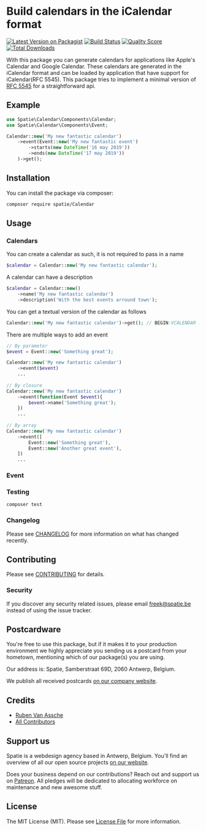 # Build calendars in the iCalendar format

[![Latest Version on Packagist](https://img.shields.io/packagist/v/spatie/Calendar.svg?style=flat-square)](https://packagist.org/packages/spatie/icalendar-generator)
[![Build Status](https://img.shields.io/travis/spatie/Calendar/master.svg?style=flat-square)](https://travis-ci.org/spatie/icalendar-generator)
[![Quality Score](https://img.shields.io/scrutinizer/g/spatie/Calendar.svg?style=flat-square)](https://scrutinizer-ci.com/g/spatie/icalendar-generator)
[![Total Downloads](https://img.shields.io/packagist/dt/spatie/Calendar.svg?style=flat-square)](https://packagist.org/packages/spatie/icalendar-generator)


With this package you can generate calendars for applications like Apple's Calendar and Google Calendar.
These calendars are generated in the iCalendar format and can be loaded by application that have support for iCalendar(RFC 5545).
This package tries to implement a minimal version of  [RFC 5545](https://tools.ietf.org/html/rfc5545) for a straightforward api.

## Example
```php
use Spatie\Calendar\Components\Calendar;
use Spatie\Calendar\Components\Event;

Calendar::new('My new fantastic calendar')
    ->event(Event::new('My new fantastic event')
        ->starts(new DateTime('16 may 2019'))
        ->ends(new DateTime('17 may 2019'))
    )->get();
```

## Installation

You can install the package via composer:

```bash
composer require spatie/Calendar
```

## Usage

### Calendars
You can create a calendar as such, it is not required to pass in a name
``` php
$calendar = Calendar::new('My new fantastic calendar');
```
A calendar can have a description
``` php
$calendar = Calendar::new()
    ->name('My new fantastic calendar')
    ->description('With the best events arround town');
```
You can get a textual version of the calendar as follows
``` php
Calendar::new('My new fantastic calendar')->get(); // BEGIN:VCALENDAR ...
```
There are multiple ways to add an event
``` php
// By parameter
$event = Event::new('Something great');

Calendar::new('My new fantastic calendar')
    ->event($event)
    ...
    
// By closure
Calendar::new('My new fantastic calendar')
    ->event(function(Event $event){
        $event->name('Something great');
    })
    ...
    
// By array
Calendar::new('My new fantastic calendar')
    ->event([
        Event::new('Something great'),
        Event::new('Another great event'),
    ])
    ...
```

### Event


### Testing

``` bash
composer test
```

### Changelog

Please see [CHANGELOG](CHANGELOG.md) for more information on what has changed recently.

## Contributing

Please see [CONTRIBUTING](CONTRIBUTING.md) for details.

### Security

If you discover any security related issues, please email freek@spatie.be instead of using the issue tracker.

## Postcardware

You're free to use this package, but if it makes it to your production environment we highly appreciate you sending us a postcard from your hometown, mentioning which of our package(s) you are using.

Our address is: Spatie, Samberstraat 69D, 2060 Antwerp, Belgium.

We publish all received postcards [on our company website](https://spatie.be/en/opensource/postcards).

## Credits

- [Ruben Van Assche](https://github.com/rubenvanassche)
- [All Contributors](../../contributors)

## Support us

Spatie is a webdesign agency based in Antwerp, Belgium. You'll find an overview of all our open source projects [on our website](https://spatie.be/opensource).

Does your business depend on our contributions? Reach out and support us on [Patreon](https://www.patreon.com/spatie). 
All pledges will be dedicated to allocating workforce on maintenance and new awesome stuff.

## License

The MIT License (MIT). Please see [License File](LICENSE.md) for more information.
